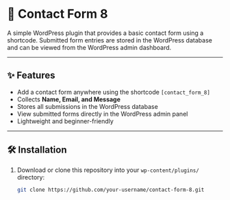# 📩 Contact Form 8

A simple WordPress plugin that provides a basic contact form using a shortcode. Submitted form entries are stored in the WordPress database and can be viewed from the WordPress admin dashboard.

---

## ✨ Features
- Add a contact form anywhere using the shortcode `[contact_form_8]`
- Collects **Name, Email, and Message**
- Stores all submissions in the WordPress database
- View submitted forms directly in the WordPress admin panel
- Lightweight and beginner-friendly

---

## 🛠 Installation
1. Download or clone this repository into your `wp-content/plugins/` directory:
   ```bash
   git clone https://github.com/your-username/contact-form-8.git
